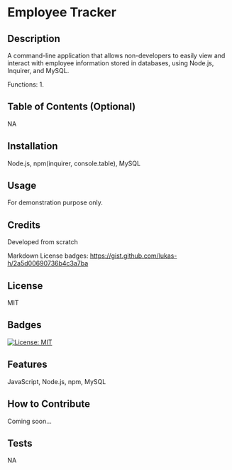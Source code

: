 # Employee Tracker

## Description
A command-line application that allows non-developers to easily view and interact with employee information stored in databases, using Node.js, Inquirer, and MySQL.

Functions: 
1. 

## Table of Contents (Optional)
NA

## Installation
Node.js, npm(inquirer, console.table), MySQL

## Usage
For demonstration purpose only.

## Credits
Developed from scratch

Markdown License badges:
https://gist.github.com/lukas-h/2a5d00690736b4c3a7ba

## License
MIT

## Badges
[![License: MIT](https://img.shields.io/badge/License-MIT-yellow.svg)](https://opensource.org/licenses/MIT)

## Features
JavaScript, Node.js, npm, MySQL

## How to Contribute
Coming soon...

## Tests
NA
